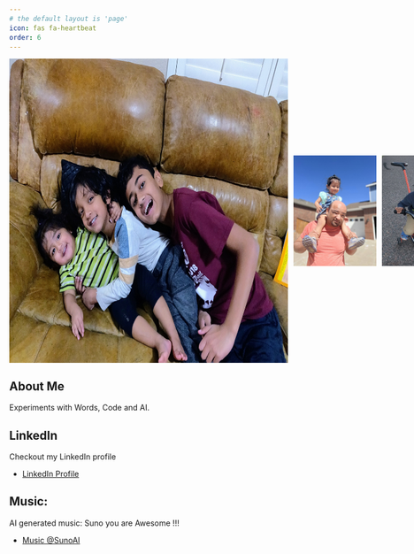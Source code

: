 ```yaml
---
# the default layout is 'page'
icon: fas fa-heartbeat
order: 6
---
```

<!-- 
> Add Markdown syntax content to file `_tabs/about.md`{: .filepath } and it will show up on this page.
{: .prompt-tip } -->


<div style="display: flex; flex-direction: row; align-items: center;">
  <img src="static/life.jpg" alt="life" width="550" height="550">
  <img src="static/kala.jpg" alt="kala" width="300" height="200" style="margin-left: 10px; margin-right: 10px;">
  <img src="static/vidur.png" alt="vidur" width="300" height="200">
</div>

## About Me
Experiments with Words, Code and AI. 

## LinkedIn 
Checkout my LinkedIn profile
- [LinkedIn Profile](https://www.linkedin.com/in/arul-vannala-tanzu/) 

## Music:
AI generated music: Suno you are Awesome !!!
- [Music @SunoAI](https://suno.com/@projectsuno)

<!-- ![alt text](static/kala.jpg) -->


